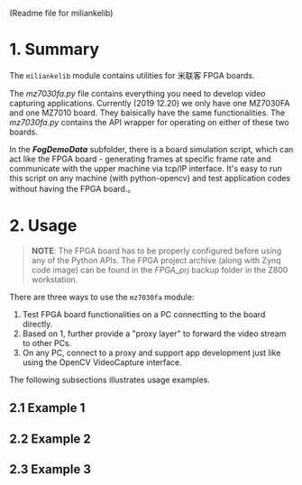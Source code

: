 (Readme file for miliankelib)

# 1. Summary
The `miliankelib` module contains utilities for 米联客 FPGA boards.

The _mz7030fa.py_ file contains everything you need to develop video capturing applications.
Currently (2019 12.20) we only have one MZ7030FA and one MZ7010 board. They baisically have the same functionalities. The _mz7030fa.py_ contains the API wrapper for operating on either of these two boards.

In the _**FogDemoData**_ subfolder, there is a board simulation script, which can act like the FPGA board - generating frames at specific frame rate and communicate with the upper machine via tcp/IP interface. It's easy to run this script on any machine (with python-opencv) and test application codes without having the FPGA board.。
# 2. Usage
> **NOTE**: The FPGA board has to be properly configured before using any of the Python APIs. The FPGA project archive (along with Zynq code image) can be found in the _FPGA_prj_ backup folder in the Z800 workstation.

There are three ways to use the `mz7030fa` module:
 1. Test FPGA board functionalities on a PC connectting to the board directly.
 2. Based on 1, further provide a "proxy layer" to forward the video stream to other PCs.
 3. On any PC, connect to a proxy and support app development just like using the OpenCV VideoCapture interface.

The following subsections illustrates usage examples.
## 2.1 Example 1

## 2.2 Example 2

## 2.3 Example 3